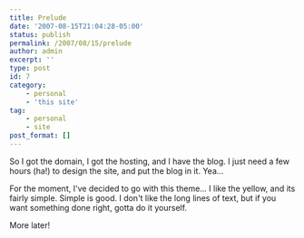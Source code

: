 ```yaml
---
title: Prelude
date: '2007-08-15T21:04:28-05:00'
status: publish
permalink: /2007/08/15/prelude
author: admin
excerpt: ''
type: post
id: 7
category:
    - personal
    - 'this site'
tag:
    - personal
    - site
post_format: []
---
```

So I got the domain, I got the hosting, and I have the blog. I just need a few hours (ha!) to design the site, and put the blog in it. Yea...

For the moment, I've decided to go with this theme... I like the yellow, and its fairly simple. Simple is good. I don't like the long lines of text, but if you want something done right, gotta do it yourself.

More later!